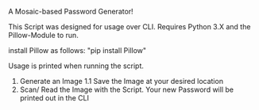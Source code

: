 A Mosaic-based Password Generator!

This Script was designed for usage over CLI. 
Requires Python 3.X and the Pillow-Module to run.

install Pillow as follows: 
"pip install Pillow"


Usage is printed when running the script.
1. Generate an Image
   1.1 Save the Image at your desired location
2. Scan/ Read the Image with the Script. 
  Your new Password will be printed out in the CLI
